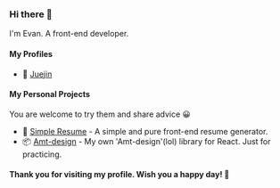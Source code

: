 ### Hi there 👋
I'm Evan. A front-end developer.

#### My Profiles
- 📙 [Juejin](https://juejin.cn/user/427030498524711)

#### My Personal Projects
You are welcome to try them and share advice 😀

- 📄 [Simple Resume](https://evanryuu.github.io/simple-resume/) - A simple and pure front-end resume generator. 
- 📦 [Amt-design](https://evanryuu.github.io/amtd/) - My own 'Amt-design'(lol) library for React. Just for practicing.

 #### Thank you for visiting my profile. Wish you a happy day! 👏  

<!--
**evanryuu/evanryuu** is a ✨ _special_ ✨ repository because its `README.md` (this file) appears on your GitHub profile.

Here are some ideas to get you started:

- 🔭 I’m currently working on ...
- 🌱 I’m currently learning ...
- 👯 I’m looking to collaborate on ...
- 🤔 I’m looking for help with ...
- 💬 Ask me about ...
- 📫 How to reach me: ...
- 😄 Pronouns: ...
- ⚡ Fun fact: ...
-->
